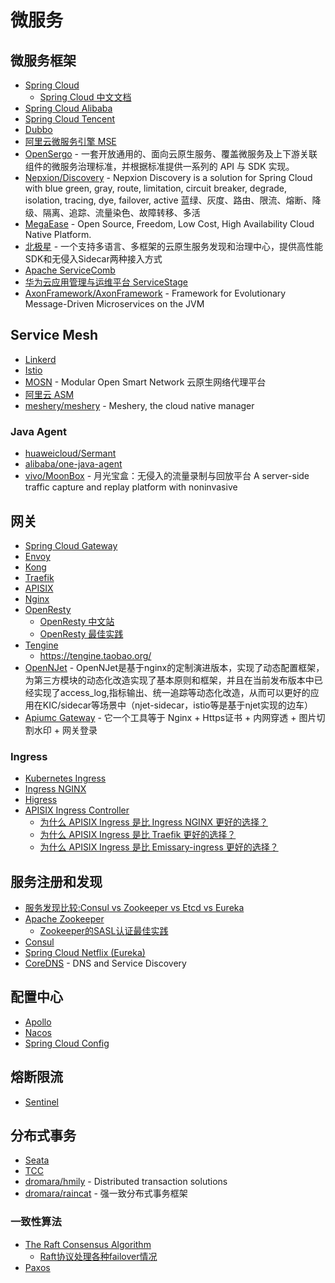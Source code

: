 # 微服务

## 微服务框架

* [Spring Cloud](https://spring.io/projects/spring-cloud)
	* [Spring Cloud 中文文档](https://www.springcloud.cc/)
* [Spring Cloud Alibaba](https://spring-cloud-alibaba-group.github.io/github-pages/hoxton/zh-cn/index.html)
* [Spring Cloud Tencent](https://github.com/Tencent/spring-cloud-tencent)
* [Dubbo](https://dubbo.apache.org/zh/docs/)
* [阿里云微服务引擎 MSE](https://www.aliyun.com/product/aliware/mse)
* [OpenSergo](https://opensergo.io/zh-cn/) - 一套开放通用的、面向云原生服务、覆盖微服务及上下游关联组件的微服务治理标准，并根据标准提供一系列的 API 与 SDK 实现。
* [Nepxion/Discovery](https://github.com/Nepxion/Discovery) - Nepxion Discovery is a solution for Spring Cloud with blue green, gray, route, limitation, circuit breaker, degrade, isolation, tracing, dye, failover, active 蓝绿、灰度、路由、限流、熔断、降级、隔离、追踪、流量染色、故障转移、多活
* [MegaEase](https://github.com/megaease) - Open Source, Freedom, Low Cost, High Availability Cloud Native Platform.
* [北极星](https://polarismesh.cn/) - 一个支持多语言、多框架的云原生服务发现和治理中心，提供高性能SDK和无侵入Sidecar两种接入方式
* [Apache ServiceComb](https://servicecomb.apache.org/cn/docs/introduction/)
* [华为云应用管理与运维平台 ServiceStage](https://support.huaweicloud.com/servicestage/index.html)
* [AxonFramework/AxonFramework](https://github.com/AxonFramework/AxonFramework) - Framework for Evolutionary Message-Driven Microservices on the JVM

## Service Mesh

* [Linkerd](https://linkerd.io/)
* [Istio](https://istio.io/latest/docs/)
* [MOSN](https://mosn.io/) - Modular Open Smart Network 云原生网络代理平台
* [阿里云 ASM](https://www.aliyun.com/product/cs/servicemesh)
* [meshery/meshery](https://github.com/meshery/meshery) - Meshery, the cloud native manager

### Java Agent

* [huaweicloud/Sermant](https://github.com/huaweicloud/Sermant)
* [alibaba/one-java-agent](https://github.com/alibaba/one-java-agent)
* [vivo/MoonBox](https://github.com/vivo/MoonBox) - 月光宝盒：无侵入的流量录制与回放平台 A server-side traffic capture and replay platform with noninvasive

## 网关

* [Spring Cloud Gateway](https://spring.io/projects/spring-cloud-gateway)
* [Envoy](https://www.envoyproxy.io/)
* [Kong](https://github.com/Kong/kong)
* [Traefik](https://github.com/traefik/traefik)
* [APISIX](https://github.com/apache/apisix)
* [Nginx](https://www.nginx.com/)
* [OpenResty](https://github.com/openresty/openresty)
	* [OpenResty 中文站](https://openresty.org/cn/)
	* [OpenResty 最佳实践](https://moonbingbing.gitbooks.io/openresty-best-practices/content/)
* [Tengine](https://github.com/alibaba/tengine)
	* https://tengine.taobao.org/
* [OpenNJet](https://gitee.com/njet-rd/njet) - OpenNJet是基于nginx的定制演进版本，实现了动态配置框架，为第三方模块的动态化改造实现了基本原则和框架，并且在当前发布版本中已经实现了access_log,指标输出、统一追踪等动态化改造，从而可以更好的应用在KIC/sidecar等场景中（njet-sidecar，istio等是基于njet实现的边车）
* [Apiumc Gateway](https://gitee.com/apiumc/Gateway) - 它一个工具等于 Nginx + Https证书 + 内网穿透 + 图片切割水印 + 网关登录

### Ingress

* [Kubernetes Ingress](https://kubernetes.io/docs/concepts/services-networking/ingress/)
* [Ingress NGINX](https://github.com/kubernetes/ingress-nginx)
* [Higress](https://github.com/alibaba/higress)
* [APISIX Ingress Controller](https://github.com/apache/apisix-ingress-controller)
	* [为什么 APISIX Ingress 是比 Ingress NGINX 更好的选择？](https://www.apiseven.com/blog/apisix-ingress-vs-ingress-nginx-2)
	* [为什么 APISIX Ingress 是比 Traefik 更好的选择？](https://www.apiseven.com/blog/why-you-should-choose-apisix-ingress-instead-on-traefik)
	* [为什么 APISIX Ingress 是比 Emissary-ingress 更好的选择？](https://mp.weixin.qq.com/s/eFwOtF31tcTbmeU4Rd8ktQ)

## 服务注册和发现

* [服务发现比较:Consul vs Zookeeper vs Etcd vs Eureka](https://luyiisme.github.io/2017/04/22/spring-cloud-service-discovery-products/)
* [Apache Zookeeper](https://zookeeper.apache.org/doc/current/index.html)
    * [Zookeeper的SASL认证最佳实践](https://juejin.cn/post/7148362248010858526)
* [Consul](https://www.consul.io/docs)
* [Spring Cloud Netflix (Eureka)](https://cloud.spring.io/spring-cloud-netflix/reference/html/)
* [CoreDNS](https://coredns.io/) - DNS and Service Discovery

## 配置中心

* [Apollo](https://github.com/apolloconfig/apollo)
* [Nacos](https://nacos.io/zh-cn/docs/what-is-nacos.html)
* [Spring Cloud Config](https://cloud.spring.io/spring-cloud-config/)

## 熔断限流

* [Sentinel](https://github.com/alibaba/Sentinel)

## 分布式事务

* [Seata](https://seata.io/)
* [TCC](https://github.com/changmingxie/tcc-transaction)
* [dromara/hmily](https://github.com/dromara/hmily) - Distributed transaction solutions
* [dromara/raincat](https://github.com/dromara/raincat) - 强一致分布式事务框架

### 一致性算法

* [The Raft Consensus Algorithm](https://raft.github.io/)
    * [Raft协议处理各种failover情况](https://blog.51cto.com/u_5650011/5387253)
* [Paxos](https://martinfowler.com/articles/patterns-of-distributed-systems/paxos.html)
